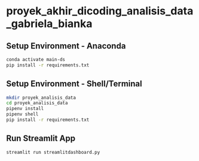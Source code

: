 # proyek_akhir_dicoding_analisis_data_gabriela_bianka

## Setup Environment - Anaconda
```bash
conda activate main-ds
pip install -r requirements.txt
``` 
## Setup Environment - Shell/Terminal
```bash
mkdir proyek_analisis_data
cd proyek_analisis_data
pipenv install
pipenv shell
pip install -r requirements.txt
```
## Run Streamlit App
```bash
streamlit run streamlitdashboard.py
